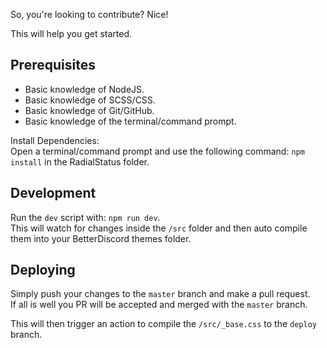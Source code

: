 So, you're looking to contribute? Nice!

This will help you get started.

## Prerequisites
- Basic knowledge of NodeJS.
- Basic knowledge of SCSS/CSS.
- Basic knowledge of Git/GitHub.
- Basic knowledge of the terminal/command prompt.

Install Dependencies:  
Open a terminal/command prompt and use the following command: `npm install` in the RadialStatus folder.

## Development
Run the `dev` script with: `npm run dev`.  
This will watch for changes inside the `/src` folder and then auto compile them into your BetterDiscord themes folder.

## Deploying
Simply push your changes to the `master` branch and make a pull request.  
If all is well you PR will be accepted and merged with the `master` branch.  

This will then trigger an action to compile the `/src/_base.css` to the `deploy` branch.